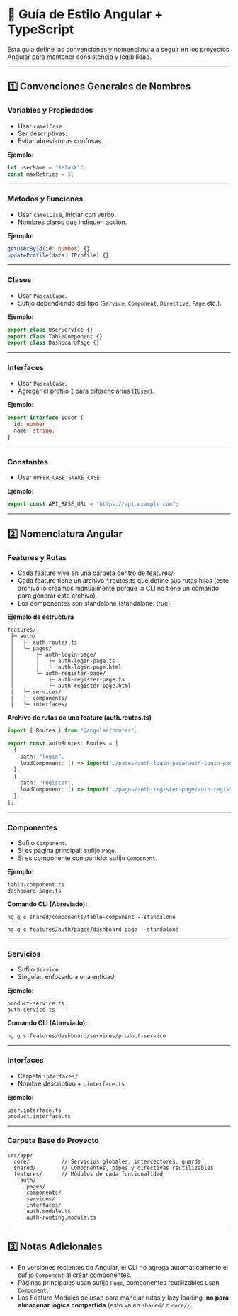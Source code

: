 # 📘 Guía de Estilo Angular + TypeScript

Esta guía define las convenciones y nomenclatura a seguir en los proyectos Angular para mantener consistencia y legibilidad.

---

## 1️⃣ Convenciones Generales de Nombres

### Variables y Propiedades

- Usar `camelCase`.
- Ser descriptivas.
- Evitar abreviaturas confusas.

**Ejemplo:**

```ts
let userName = "Selaski";
const maxRetries = 3;
```

---

### Métodos y Funciones

- Usar `camelCase`, iniciar con verbo.
- Nombres claros que indiquen acción.

**Ejemplo:**

```ts
getUserById(id: number) {}
updateProfile(data: IProfile) {}
```

---

### Clases

- Usar `PascalCase`.
- Sufijo dependiendo del tipo (`Service`, `Component`, `Directive`, `Page` etc.).

**Ejemplo:**

```ts
export class UserService {}
export class TableComponent {}
export class DashboardPage {}
```

---

### Interfaces

- Usar `PascalCase`.
- Agregar el prefijo `I` para diferenciarlas (`IUser`).

**Ejemplo:**

```ts
export interface IUser {
  id: number;
  name: string;
}
```

---

### Constantes

- Usar `UPPER_CASE_SNAKE_CASE`.

**Ejemplo:**

```ts
export const API_BASE_URL = "https://api.example.com";
```

---

## 2️⃣ Nomenclatura Angular

### Features y Rutas

- Cada feature vive en una carpeta dentro de features/.
- Cada feature tiene un archivo \*.routes.ts que define sus rutas hijas (este archivo lo creamos manualmente porque la CLI no tiene un comando para generar este archivo).
- Los componentes son standalone (standalone: true).

**Ejemplo de estructura**

```
features/
 ├─ auth/
 │   ├─ auth.routes.ts
 │   └─ pages/
 │       ├─ auth-login-page/
 │       │   ├─ auth-login-page.ts
 │       │   └─ auth-login-page.html
 │       └─ auth-register-page/
 │           ├─ auth-register-page.ts
 │           └─ auth-register-page.html
 |   └─ services/
 |   └─ components/
 |   └─ interfaces/
```

**Archivo de rutas de una feature (auth.routes.ts)**

```ts
import { Routes } from "@angular/router";

export const authRoutes: Routes = [
  {
    path: "login",
    loadComponent: () => import("./pages/auth-login-page/auth-login-page").then((m) => m.AuthLoginPage),
  },
  {
    path: "register",
    loadComponent: () => import("./pages/auth-register-page/auth-register-page").then((m) => m.AuthRegisterPage),
  },
];
```

---

### Componentes

- Sufijo `Component`.
- Si es página principal: sufijo `Page`.
- Si es componente compartido: sufijo `Component`.

**Ejemplo:**

```
table-component.ts
dashboard-page.ts
```

**Comando CLI (Abreviado):**

```
ng g c shared/components/table-component --standalone
```

```
ng g c features/auth/pages/dashboard-page --standalone
```

---

### Servicios

- Sufijo `Service`.
- Singular, enfocado a una entidad.

**Ejemplo:**

```
product-service.ts
auth-service.ts
```

**Comando CLI (Abreviado):**

```
ng g s features/dashboard/services/product-service
```

---

### Interfaces

- Carpeta `interfaces/`.
- Nombre descriptivo + `.interface.ts`.

**Ejemplo:**

```
user.interface.ts
product.interface.ts
```

---

### Carpeta Base de Proyecto

```
src/app/
  core/          // Servicios globales, interceptores, guards
  shared/        // Componentes, pipes y directivas reutilizables
  features/      // Módulos de cada funcionalidad
    auth/
      pages/
      components/
      services/
      interfaces/
      auth.module.ts
      auth-routing.module.ts
```

---

## 3️⃣ Notas Adicionales

- En versiones recientes de Angular, el CLI no agrega automáticamente el sufijo `Component` al crear componentes.
- Páginas principales usan sufijo `Page`, componentes reutilizables usan `Component`.
- Los Feature Modules se usan para manejar rutas y lazy loading, **no para almacenar lógica compartida** (esto va en `shared/` o `core/`).
